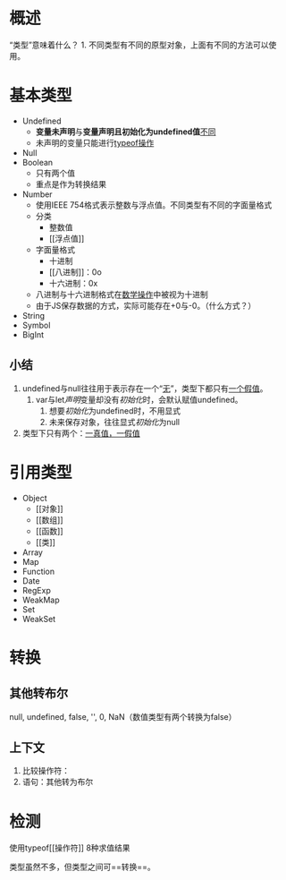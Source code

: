 # 概述
“类型”意味着什么？
	1. 不同类型有不同的原型对象，上面有不同的方法可以使用。
# 基本类型
- Undefined
	- **变量未声明**与**变量声明且初始化为undefined值**<u>不同</u>
	- 未声明的变量只能进行<u>typeof操作</u>
- Null
- Boolean
	- 只有两个值
	- 重点是作为转换结果
- Number
	- 使用IEEE 754格式表示整数与浮点值。不同类型有不同的字面量格式
	- 分类
		- 整数值
		- [[浮点值]]
	- 字面量格式
		- 十进制
		- [[八进制]]：0o
		- 十六进制：0x
	- 八进制与十六进制格式在<u>数学操作</u>中被视为十进制
	- 由于JS保存数据的方式，实际可能存在+0与-0。（什么方式？）
- String
- Symbol
- BigInt
## 小结
1. undefined与null往往用于表示存在一个“<u>无</u>”，类型下都只有<u>一个假值</u>。
	1. var与let*声明*变量却没有*初始化*时，会默认赋值undefined。
		1. 想要*初始化*为undefined时，不用显式
		2. 未来保存对象，往往显式*初始化*为null
2. 类型下只有两个：<u>一真值，一假值</u>
# 引用类型
- Object
	- [[对象]]
	- [[数组]]
	- [[函数]]
	- [[类]]
- Array
- Map
- Function
- Date
- RegExp
- WeakMap
- Set
- WeakSet
# 转换
## 其他转布尔
null, undefined, false, '', 0, NaN（数值类型有两个转换为false）
## 上下文
1. 比较操作符：
2. 语句：其他转为布尔
# 检测
使用typeof[[操作符]] 8种求值结果

类型虽然不多，但类型之间可==转换==。